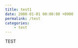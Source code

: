 ```yaml
---
title: test1
date: 2000-01-01 00:00:00 +0900
permalink: /test
categories:
    - test
---
```



TEST
